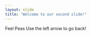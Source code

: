 ```yaml
---
layout: slide
title: "Welcome to our second slide!"
---
```

Feel Peas
Use the left arrow to go back!
